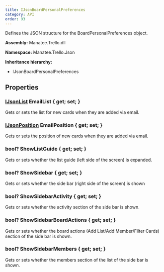 ```yaml
---
title: IJsonBoardPersonalPreferences
category: API
order: 93
---
```


Defines the JSON structure for the BoardPersonalPreferences object.

**Assembly:** Manatee.Trello.dll

**Namespace:** Manatee.Trello.Json

**Inheritance hierarchy:**

- IJsonBoardPersonalPreferences

## Properties

### [IJsonList](../IJsonList#ijsonlist) EmailList { get; set; }

Gets or sets the list for new cards when they are added via email.

### [IJsonPosition](../IJsonPosition#ijsonposition) EmailPosition { get; set; }

Gets or sets the position of new cards when they are added via email.

### bool? ShowListGuide { get; set; }

Gets or sets whether the list guide (left side of the screen) is expanded.

### bool? ShowSidebar { get; set; }

Gets or sets whether the side bar (right side of the screen) is shown

### bool? ShowSidebarActivity { get; set; }

Gets or sets whether the activity section of the side bar is shown.

### bool? ShowSidebarBoardActions { get; set; }

Gets or sets whether the board actions (Add List/Add Member/Filter Cards) section of the side bar is shown.

### bool? ShowSidebarMembers { get; set; }

Gets or sets whether the members section of the list of the side bar is shown.

